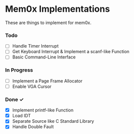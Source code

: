 # Mem0x Implementations

These are things to implement for mem0x.

### Todo

- [ ] Handle Timer Interrupt
- [ ] Get Keyboard Interrupt & Implement a scanf-like Function
- [ ] Basic Command-Line Interface

### In Progress

- [ ] Implement a Page Frame Allocator
- [ ] Enable VGA Cursor

### Done ✓

- [x] Implement printf-like Function
- [x] Load IDT
- [x] Separate Source like C Standard Library
- [x] Handle Double Fault